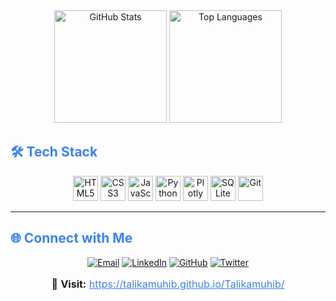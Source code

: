 <!-- GITHUB STATS -->
<div align="center">
  <img src="https://github-readme-stats.vercel.app/api?username=talikamuhib&show_icons=true&theme=tokyonight&hide_border=true" height="180" alt="GitHub Stats"/>
  <img src="https://github-readme-stats.vercel.app/api/top-langs/?username=talikamuhib&layout=compact&langs_count=6&theme=tokyonight&hide_border=true" height="180" alt="Top Languages"/>
</div>


<!-- TECH STACK -->
<h2 align="left" style="color: #3b82f6;">🛠️ Tech Stack</h2>

<p align="center">
    <img src="https://cdn.jsdelivr.net/gh/devicons/devicon/icons/html5/html5-original.svg" height="40" alt="HTML5" />
    <img src="https://cdn.jsdelivr.net/gh/devicons/devicon/icons/css3/css3-original.svg" height="40" alt="CSS3" />
    <img src="https://cdn.jsdelivr.net/gh/devicons/devicon/icons/javascript/javascript-original.svg" height="40" alt="JavaScript" />
    <img src="https://cdn.jsdelivr.net/gh/devicons/devicon/icons/python/python-original.svg" height="40" alt="Python" />
    <img src="https://cdn.jsdelivr.net/gh/devicons/devicon/icons/plotly/plotly-original.svg" height="40" alt="Plotly" />
    <img src="https://cdn.jsdelivr.net/gh/devicons/devicon/icons/sqlite/sqlite-original.svg" height="40" alt="SQLite" />
    <img src="https://cdn.jsdelivr.net/gh/devicons/devicon/icons/git/git-original.svg" height="40" alt="Git" />
</p>

---

<!-- SOCIAL LINKS -->
<h2 align="left" style="color: #3b82f6;">🌐 Connect with Me</h2>

<p align="center">
    <a href="mailto:taliqa.muhib@gmail.com"><img src="https://img.shields.io/badge/Email-D14836?style=for-the-badge&logo=gmail&logoColor=white" alt="Email"></a>
    <a href="https://www.linkedin.com/in/talika-muhib/"><img src="https://img.shields.io/badge/LinkedIn-0077B5?style=for-the-badge&logo=linkedin&logoColor=white" alt="LinkedIn"></a>
    <a href="https://github.com/talikamuhib"><img src="https://img.shields.io/badge/GitHub-181717?style=for-the-badge&logo=github&logoColor=white" alt="GitHub"></a>
    <a href="https://twitter.com/taliqamuhib"><img src="https://img.shields.io/badge/Twitter-1DA1F2?style=for-the-badge&logo=twitter&logoColor=white" alt="Twitter"></a>
</p>


<!-- FOOTER -->
<p align="center" style="font-size: 1rem;">
    🔗 <strong>Visit:</strong> <a href="https://talikamuhib.github.io/Talikamuhib/" style="color: #3b82f6;">https://talikamuhib.github.io/Talikamuhib/</a>
</p>

